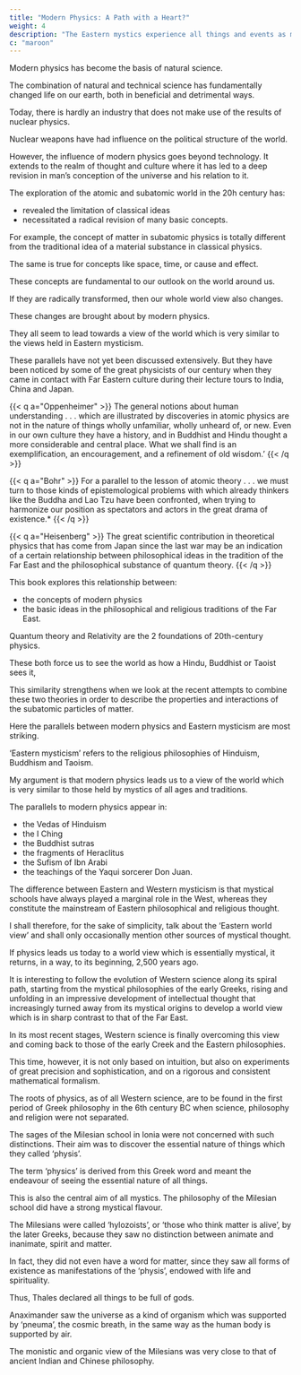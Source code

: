 ```yaml
---
title: "Modern Physics: A Path with a Heart?"
weight: 4
description: "The Eastern mystics experience all things and events as manifestations of a basic oneness"
c: "maroon"
---
```



Modern physics has become the basis of natural science. 

The combination of natural and technical science has fundamentally changed life on our earth, both in beneficial and detrimental ways. 

Today, there is hardly an industry that does not make use of the results of nuclear physics. 

Nuclear weapons have had influence on the political structure of the world.

However, the influence of modern physics goes beyond technology. It extends to the realm of thought and culture where it has led to a deep revision in man’s conception of the universe and his relation to it. 

The exploration of the atomic and subatomic world in the 20h century has:
- revealed the limitation of classical ideas
- necessitated a radical revision of many basic concepts. 

For example, the concept of matter in subatomic physics is totally different from the traditional idea of a material substance in classical physics.

The same is true for concepts like space, time, or cause and effect.

These concepts are fundamental to our outlook on the world around us.

If they are radically transformed, then our whole world view also changes.

These changes are brought about by modern physics.

<!-- , have been widely discussed by physicists and by philosphers over the past decades, but very seldom has it been realized that  -->

They all seem to lead towards a view of the world which is very similar to the views held in Eastern
mysticism. 

<!-- The concepts of modern physics often show surprising parallels to the ideas expressed in the religious philosophies of the Far East.  -->

These parallels have not yet been discussed extensively. But they have been noticed by some of the great physicists of our century when they came in contact with Far Eastern culture during their lecture tours to India, China and Japan.

<!-- The following three quotations serve
as examples: -->

{{< q a="Oppenheimer" >}}
The general notions about human understanding . . . which are illustrated by discoveries in atomic physics are not in the nature of things wholly unfamiliar, wholly unheard of, or new. Even in our own culture they have a history, and in Buddhist and Hindu thought a more considerable and central place. What we shall find is an exemplification, an encouragement, and a refinement of old wisdom.’
{{< /q >}}


{{< q a="Bohr" >}}
For a parallel to the lesson of atomic theory . . . we must turn to those kinds of epistemological problems with which already thinkers like the Buddha and Lao Tzu have been confronted, when trying to harmonize our position as spectators and actors in the great drama of existence.*
{{< /q >}}

{{< q a="Heisenberg" >}}
The great scientific contribution in theoretical physics that has come from Japan since the last war may be an indication of a certain relationship between philosophical ideas in the tradition of the Far East and the philosophical substance of quantum theory.
{{< /q >}}


This book explores this relationship between:
- the concepts of modern physics
- the basic ideas in the philosophical and religious traditions of the Far East.

Quantum theory and Relativity are the 2 foundations of 20th-century physics.

These both force us to see the world as how a Hindu, Buddhist or Taoist sees it,

This similarity strengthens when we look at the recent attempts to combine these two theories in order to describe the properties and interactions of the subatomic particles of matter.

<!-- he phenomena of the submicroscopic world: -->

Here the parallels between modern physics and Eastern mysticism are most striking.

<!-- , and we shall often encounter statements where it is almost impossible to say whether they have been made by physicists or by Eastern mystics. -->

‘Eastern mysticism’ refers to the religious philosophies of Hinduism, Buddhism and Taoism. 

<!-- Although these comprise a vast number of subtly interwoven spiritual disciplines and philosophical systems, the basic features of their world view are the same. This view is not limited to the East, but can be found to some degree in all mystically oriented philosophies.  -->

My argument is that modern physics leads us to a view of the world which is very similar to those held by mystics of all ages and traditions.

<!-- Mystical traditions are present in all religions, and mystical elements can be found in many schools of Western philosophy.  -->

The parallels to modern physics appear in:
- the Vedas of Hinduism
- the I Ching
- the Buddhist sutras
- the fragments of Heraclitus
- the Sufism of Ibn Arabi
- the teachings of the Yaqui sorcerer Don Juan. 

The difference between Eastern and Western mysticism is that mystical schools have always played a marginal role in the West, whereas they constitute the mainstream of Eastern philosophical and religious thought.

I shall therefore, for the sake of simplicity, talk about the ‘Eastern world view’ and shall only occasionally mention other sources of mystical thought.

If physics leads us today to a world view which is essentially mystical, it returns, in a way, to its beginning, 2,500 years ago.

It is interesting to follow the evolution of Western science along its spiral path, starting from the mystical philosophies of the early Greeks, rising and unfolding in an impressive development of intellectual thought that increasingly turned away from its mystical origins to develop a world view which is in sharp contrast to that of the Far East. 

In its most recent stages, Western science is finally overcoming this view and coming back to those of the early Creek and the Eastern philosophies. 

This time, however, it is not only based on intuition, but also on experiments of great precision and sophistication, and on a rigorous and consistent mathematical formalism.

The roots of physics, as of all Western science, are to be found in the first period of Greek philosophy in the 6th century BC when science, philosophy and religion were not separated. 

The sages of the Milesian school in lonia were not concerned with such distinctions. Their aim was to discover the essential nature of things which they called ‘physis’. 

The term ‘physics’ is derived from this Greek word and meant the endeavour of seeing the essential nature of all things.

This is also the central aim of all mystics. The philosophy of the Milesian school did have a strong mystical flavour.

The Milesians were called ‘hylozoists’, or ‘those who think matter is alive’, by the later Greeks, because they saw no distinction between animate and inanimate, spirit and matter.

In fact, they did not even have a word for matter, since they saw all forms of existence as manifestations of the ‘physis’, endowed with life and spirituality. 

Thus, Thales declared all things to be full of gods.

Anaximander saw the universe as a kind of organism which was supported by ‘pneuma’, the cosmic breath, in the same way as the human body is supported by air.

The monistic and organic view of the Milesians was very close to that of ancient Indian and Chinese philosophy. 

